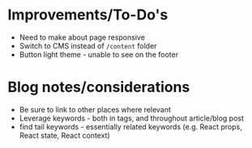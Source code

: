 # Improvements/To-Do's

-   Need to make about page responsive
-   Switch to CMS instead of `/content` folder
-   Button light theme - unable to see on the footer

# Blog notes/considerations

-   Be sure to link to other places where relevant
-   Leverage keywords - both in tags, and throughout article/blog post
-   find tail keywords - essentially related keywords (e.g. React props, React state, React context)

